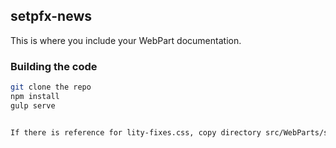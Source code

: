 ## setpfx-news

This is where you include your WebPart documentation.

### Building the code

```bash
git clone the repo
npm install
gulp serve


If there is reference for lity-fixes.css, copy directory src/WebParts/sertpfxnews/style to lib/WebParts/sertpfxnews/style  